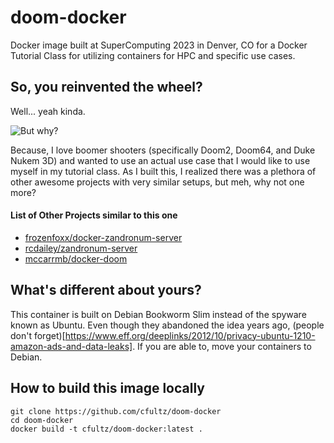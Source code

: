 # doom-docker
Docker image built at SuperComputing 2023 in Denver, CO for a Docker Tutorial Class for utilizing containers for HPC and specific use cases.

## So, you reinvented the wheel?

Well... yeah kinda.

![But why?](https://media.tenor.com/jGgmfDOxmuMAAAAC/ryan-reynolds-but-why.gif)

Because, I love boomer shooters (specifically Doom2, Doom64, and Duke Nukem 3D) and wanted to use an actual use case that I would like to use myself in my tutorial class. As I built this, I realized there was a plethora of other awesome projects with very similar setups, but meh, why not one more?

#### List of Other Projects similar to this one

* [frozenfoxx/docker-zandronum-server](https://github.com/frozenfoxx/docker-zandronum-server)
* [rcdailey/zandronum-server](https://github.com/rcdailey/zandronum-server)
* [mccarrmb/docker-doom](https://github.com/mccarrmb/docker-doom)

## What's different about yours?

This container is built on Debian Bookworm Slim instead of the spyware known as Ubuntu. Even though they abandoned the idea years ago, (people don't forget)[https://www.eff.org/deeplinks/2012/10/privacy-ubuntu-1210-amazon-ads-and-data-leaks]. If you are able to, move your containers to Debian.

## How to build this image locally

```
git clone https://github.com/cfultz/doom-docker
cd doom-docker
docker build -t cfultz/doom-docker:latest .
```
